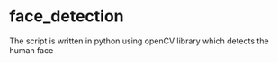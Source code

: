 # face_detection
The script is written in python using openCV library which detects the human face 
